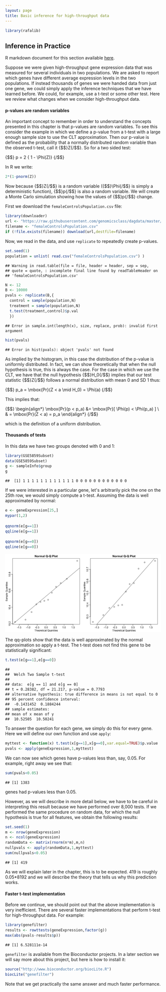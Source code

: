 ```yaml
---
layout: page
title: Basic inference for high-throughput data
---
```





```r
library(rafalib)
```


## Inference in Practice

R markdown document for this section available [here](https://github.com/genomicsclass/labs/tree/master/course3/inference_for_highthroughput.Rmd).

Suppose we were given high-throughput gene expression data that was measured for several individuals in two populations. We are asked to report which genes have different average expression levels in the two populations. If instead thousands of genes we were handed data from just one gene, we could simply apply the inference techniques that we have learned before. We could, for example, use a t-test or some other test. Here we review what changes when we consider high-throughput data.

#### p-values are random variables

An important concept to remember in order to understand the concepts presented in this chapter is that p-values are random variables. To see this  consider the example in which we define a p-value from a t-test with a large enough sample size to use the CLT approximation. Then our p-value is defined as the probability that a normally distributed random variable than the observed t-test, call it {$$}Z{/$$}. So for a two sided test: 

{$$}
p = 2 \{ 1 - \Phi(Z)\}
{/$$}

In R we write:

```r
2*(1-pnorm(Z))
```

Now because {$$}Z{/$$} is a random variable ({$$}\Phi{/$$} is simply a deterministic
function), {$$}p{/$$} is also a random variable. We will create a Monte Carlo
simulation showing how the values of {$$}p{/$$} change.

First we download the `femaleControlsPopulation.csv` file:


```r
library(downloader)
url <- "https://raw.githubusercontent.com/genomicsclass/dagdata/master/inst/extd\ ata/femaleControlsPopulation.csv"
filename <- "femaleControlsPopulation.csv"
if (!file.exists(filename)) download(url,destfile=filename)
```

Now, we read in the data, and use `replicate` to repeatedly create p-values.


```r
set.seed(1)
population = unlist( read.csv("femaleControlsPopulation.csv") )
```

```
## Warning in read.table(file = file, header = header, sep = sep,
## quote = quote, : incomplete final line found by readTableHeader on
## 'femaleControlsPopulation.csv'
```

```r
N <- 12
B <- 10000
pvals <- replicate(B,{
  control = sample(population,N)
  treatment = sample(population,N)
  t.test(treatment,control)$p.val 
  })
```

```
## Error in sample.int(length(x), size, replace, prob): invalid first argument
```

```r
hist(pvals)
```

```
## Error in hist(pvals): object 'pvals' not found
```

As implied by the histogram, in this case the distribution of the p-value is uniformly distributed. In fact, we can show theoretically that when the null hypothesis is true, this is always the case. For the case in which we use the CLT, we have that the null hypothesis {$$}H_0{/$$} implies that our test statistic {$$}Z{/$$}  follows a normal distribution with mean 0 and SD 1 thus:

{$$}
p_a = \mbox{Pr}(Z < a \mid H_0) = \Phi(a)
{/$$}

This implies that:

{$$}
\begin{align*}
\mbox{Pr}(p < p_a) &= \mbox{Pr}[ \Phi(p) < \Phi(p_a) ] \\
  & = \mbox{Pr}(Z < a) = p_a
\end{align*}
{/$$}

which is the definition of a uniform distribution.

#### Thousands of tests

In this data we have two groups denoted with 0 and 1:

```r
library(GSE5859Subset)
data(GSE5859Subset)
g <- sampleInfo$group
g
```

```
##  [1] 1 1 1 1 1 1 1 1 1 1 1 1 0 0 0 0 0 0 0 0 0 0 0 0
```

If we were interested in a particular gene, let's arbitrarily pick the one on the 25th row, we would simply compute a t-test. Assuming the data is well approximated by normal:


```r
e <- geneExpression[25,]
mypar(1,2)

qqnorm(e[g==1])
qqline(e[g==1])

qqnorm(e[g==0])
qqline(e[g==0])
```

![Normal qq-plots for one gene. Left plot shows first group and right plot shows second group.](images/R/inference_for_highthroughput-tmp-qqplots_for_one_gene-1.png) 

The qq-plots show that the data is well approximated by the normal approximation so apply a t-test. The t-test does not find this gene to be statistically significant:


```r
t.test(e[g==1],e[g==0])
```

```
## 
## 	Welch Two Sample t-test
## 
## data:  e[g == 1] and e[g == 0]
## t = 0.28382, df = 21.217, p-value = 0.7793
## alternative hypothesis: true difference in means is not equal to 0
## 95 percent confidence interval:
##  -0.1431452  0.1884244
## sample estimates:
## mean of x mean of y 
##  10.52505  10.50241
```

To answer the question for each gene, we simply do this for every gene. Here we will define our own function and use `apply`:


```r
myttest <- function(x) t.test(x[g==1],x[g==0],var.equal=TRUE)$p.value
pvals <- apply(geneExpression,1,myttest)
```

We can now see which genes have p-values less than, say, 0.05. For example, right away we see that:


```r
sum(pvals<0.05)
```

```
## [1] 1383
```

genes had p-values less than 0.05.

However, as we will describe in more detail below, we have to be careful in interpreting this result because we have performed over 8,000 tests. If we performed the same procedure on random data, for which the null hypothesis is true for all features, we obtain the following results:


```r
set.seed(1)
m <- nrow(geneExpression)
n <- ncol(geneExpression)
randomData <- matrix(rnorm(n*m),m,n)
nullpvals <- apply(randomData,1,myttest)
sum(nullpvals<0.05)
```

```
## [1] 419
```

As we will explain later in the chapter, this is to be expected. 419 is roughly 0.05*8192 and we will describe the theory that tells us why this prediction works.

#### Faster t-test implementation

Before we continue, we should point out that the above implementation is very inefficient. There are several faster implementations that perform t-test for high-throughput data. For example:


```r
library(genefilter)
results <- rowttests(geneExpression,factor(g))
max(abs(pvals-results$p))
```

```
## [1] 6.528111e-14
```

`genefilter` is available from the Bioconductor projects. In a later section we will say more about this project, but here is how to install it:
 

```r
source("http://www.bioconductor.org/biocLite.R")
biocLite("genefilter")
```

Note that we get practically the same answer and much faster performance.


